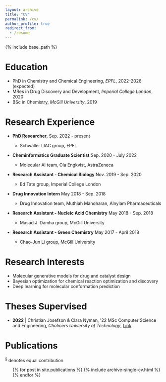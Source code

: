 ```yaml
---
layout: archive
title: "CV"
permalink: /cv/
author_profile: true
redirect_from:
  - /resume
---
```


{% include base_path %}

Education
======
* PhD in Chemistry and Chemical Engineering, <i>EPFL</i>, 2022-2026 (expected)
* MRes in Drug Discovery and Development, <i>Imperial College London</i>, 2020
* BSc in Chemistry, <i>McGill University</i>, 2019

Research Experience
======
* <b>PhD Researcher</b>, Sep. 2022 - present
  * Schwaller LIAC group, EPFL
* <b>Cheminformatics Graduate Scientist</b> Sep. 2020 - July 2022
  * Molecular AI team, Ola Engkvist, AstraZeneca

* <b>Research Assistant - Chemical Biology</b> Nov. 2019 - Sep. 2020
  * Ed Tate group, Imperial College London

* <b>Drug Innovation Intern</b> May 2018 - Sep. 2018
  * Drug Innovation team, Muthiah Manoharan, Alnylam Pharmaceuticals

* <b>Research Assistant - Nucleic Acid Chemistry</b> May 2018 - Sep. 2018
  * Masad J. Damha group, McGill University

* <b>Research Assistant - Green Chemistry</b> May 2017 - April 2018
  * Chao-Jun Li group, McGill University
  
Research Interests
======
* Molecular generative models for drug and catalyst design
* Bayesian optimization for chemical reaction optimization and discovery
* Deep learning for molecular conformation prediction

Theses Supervised
======
* <b>2022</b> \| Christian Josefson & Clara Nyman, '22 MSc Computer Science and Engineering, *Chalmers University of Technology*, [Link](https://odr.chalmers.se/server/api/core/bitstreams/356f3738-b743-4c5a-ab5e-233503f69024/content)

Publications
======
<sup>§</sup> denotes equal contribution
  <ul>{% for post in site.publications %}
    {% include archive-single-cv.html %}
  {% endfor %}</ul>
